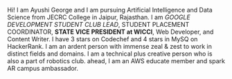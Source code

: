 Hi!
I am Ayushi George and I am pursuing Artificial Intelligence and Data Science from JECRC College in Jaipur, Rajasthan.
I am *GOOGLE DEVELOPMENT STUDENT CLUB LEAD*, STUDENT PLACEMENT COORDINATOR, **STATE VICE PRESIDENT at WICCI**, Web Developer, and Content Writer.
I have 3 stars on Codechef and 4 stars in MySQ on HackerRank.
I am an ardent person with immense zeal & zest to work in distinct fields and domains. I am a technical plus creative person who is also a part of robotics club.
ahead, I am an AWS educate member and spark AR campus ambassador.


